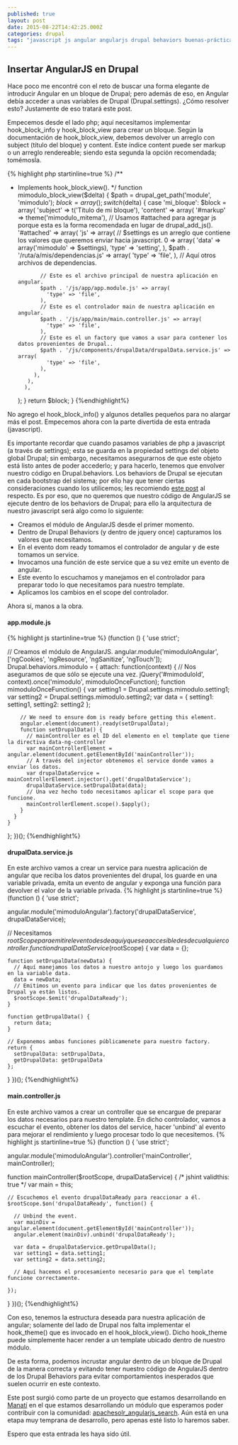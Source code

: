 ```yaml
---
published: true
layout: post
date: 2015-08-22T14:42:25.000Z
categories: drupal
tags: "javascript js angular angularjs drupal behaviors buenas-prácticas"
---
```



## Insertar AngularJS en Drupal

Hace poco me encontré con el reto de buscar una forma elegante de introducir Angular en un bloque de Drupal; pero además de eso, en Angular debía acceder a unas variables de Drupal (Drupal.settings). ¿Cómo resolver esto? Justamente de eso tratará este post.

Empecemos desde el lado php; aquí necesitamos implementar hook_block_info y hook_block_view para crear un bloque. Según la documentación de hook_block_view, debemos devolver un arreglo con subject (título del bloque) y content. Este índice content puede ser markup o un arreglo rendereable; siendo esta segunda la opción recomendada; tomémosla.

{% highlight php startinline=true %}
/**
 * Implements hook_block_view().
 */
function mimodulo_block_view($delta) {
  $path = drupal_get_path('module', 'mimodulo');
  $block = array();
  switch($delta) {
    case 'mi_bloque':
      $block = array(
        'subject' => t('Título de mi bloque'),
        'content' => array(
          '#markup' => theme('mimodulo_mitema'),
          // Usamos #attached para agregar js porque esta es la forma recomendada en lugar de drupal_add_js().
          '#attached' => array(
            'js' => array(
              // $settings es un arreglo que contiene los valores que queremos enviar hacia javascript.
              0 => array(
                'data' => array('mimodulo' => $settings),
                'type' => 'setting',
              ),
              $path . '/ruta/a/mis/dependencias.js' => array(
                'type' => 'file',
              ),
              // Aquí otros archivos de dependencias.

              // Este es el archivo principal de nuestra aplicación en angular.
              $path . '/js/app/app.module.js' => array(
                'type' => 'file',
              ),
              // Este es el controlador main de nuestra aplicación en angular.
              $path . '/js/app/main/main.controller.js' => array(
                'type' => 'file',
              ),
              // Este es el un factory que vamos a usar para contener los datos provenientes de Drupal..
              $path . '/js/components/drupalData/drupalData.service.js' => array(
                'type' => 'file',
              ),
            ),
          ),
         ),
      );
  }
  return $block;
}
{%endhighlight%}

No agrego el hook_block_info() y algunos detalles pequeños para no alargar más el post. Empecemos ahora con la parte divertida de esta entrada (javascript).

Es importante recordar que cuando pasamos variables de php a javascript (a través de settings); esta se guarda en la propiedad settings del objeto global Drupal; sin embargo, necesitamos asegurarnos de que este objeto está listo antes de poder accederlo; y para hacerlo, tenemos que envolver nuestro código en Drupal.behaviors. Los behaviors de Drupal se ejecutan en cada bootstrap del sistema; por ello hay que tener ciertas consideraciones cuando los utilicemos; les recomiendo [este post](https://www.lullabot.com/articles/understanding-javascript-behaviors-in-drupal) al respecto. Es por eso, que no queremos que nuestro código de AngularJS se ejecute dentro de los behaviors de Drupal; para ello la arquitectura de nuestro javascript será algo como lo siguiente:
- Creamos el módulo de AngularJS desde el primer momento.
- Dentro de Drupal Behaviors (y dentro de jquery once) capturamos los valores que necesitamos.
- En el evento dom ready tomamos el controlador de angular y de este tomamos un service.
- Invocamos una función de este service que a su vez emite un evento de angular.
- Este evento lo escuchamos y manejamos en el controlador para preparar todo lo que necesitamos para nuestro template.
- Aplicamos los cambios en el scope del controlador.

Ahora sí, manos a la obra.

#### app.module.js
{% highlight js startinline=true %}
(function () {
  'use strict';

  // Creamos el módulo de AngularJS.
  angular.module('mimoduloAngular', ['ngCookies', 'ngResource', 'ngSanitize', 'ngTouch']);
  Drupal.behaviors.mimodulo = {
    attach: function(context) {
      // Nos aseguramos de que sólo se ejecute una vez.
      jQuery('#mimoduloId', context).once('mimodulo', mimoduloOnceFunction);
      function mimoduloOnceFunction() {
        var setting1 = Drupal.settings.mimodulo.setting1;
        var setting2 = Drupal.settings.mimodulo.setting2;
        var data = {
          setting1: setting1,
          setting2: setting2
        };

        // We need to ensure dom is ready before getting this element.
        angular.element(document).ready(setDrupalData);
        function setDrupalData() {
          // mainController es el ID del elemento en el template que tiene la directiva data-ng-controller
          var mainControllerElement = angular.element(document.getElementById('mainController'));
          // A través del injector obtenemos el service donde vamos a enviar los datos.
          var drupalDataService = mainControllerElement.injector().get('drupalDataService');
          drupalDataService.setDrupalData(data);
          // Una vez hecho todo necesitamos aplicar el scope para que funcione.
          mainControllerElement.scope().$apply();
        }
      }
    }
  };
})();
{%endhighlight%}

#### drupalData.service.js
En este archivo vamos a crear un service para nuestra aplicación de angular que reciba los datos provenientes del drupal, los guarde en una variable privada, emita un evento de angular y exponga una función para devolver el valor de la variable privada.
{% highlight js startinline=true %}
(function () {
  'use strict';

  angular.module('mimoduloAngular').factory('drupalDataService', drupalDataService);

  // Necesitamos $rootScope para emitir el evento desde aquí y que sea accesible desde cualquier controller.
  function drupalDataService($rootScope) {
    var data = {};

    function setDrupalData(newData) {
      // Aquí manejamos los datos a nuestro antojo y luego los guardamos en la variable data.
      data = newData;
      // Emitimos un evento para indicar que los datos provenientes de Drupal ya están listos.
      $rootScope.$emit('drupalDataReady');
    }

    function getDrupalData() {
      return data;
    }

    // Exponemos ambas funciones públicamenete para nuestro factory.
    return {
      setDrupalData: setDrupalData,
      getDrupalData: getDrupalData
    };
  }
})();
{%endhighlight%}

#### main.controller.js
En este archivo vamos a crear un controller que se encargue de preparar los datos necesarios para nuestro template. En dicho controlador, vamos a escuchar el evento, obtener los datos del service, hacer 'unbind' al evento para mejorar el rendimiento y luego procesar todo lo que necesitemos.
{% highlight js startinline=true %}
(function () {
  'use strict';

  angular.module('mimoduloAngular').controller('mainController', mainController);

  function mainController($rootScope, drupalDataService) {
    /* jshint validthis: true */
    var main = this;

    // Escuchemos el evento drupalDataReady para reaccionar a él.
    $rootScope.$on('drupalDataReady', function() {

      // Unbind the event.
      var mainDiv = angular.element(document.getElementById('mainController'));
      angular.element(mainDiv).unbind('drupalDataReady');

      var data = drupalDataService.getDrupalData();
      var setting1 = data.setting1;
      var setting2 = data.setting2;

      // Aquí hacemos el procesamiento necesario para que el template funcione correctamente.

    });
  }
})();
{%endhighlight%}

Con eso, tenemos la estructura deseada para nuestra aplicación de angular; solamente del lado de Drupal nos falta implementar el hook_theme() que es invocado en el hook_block_view(). Dicho hook_theme puede simplemente hacer render a un template ubicado dentro de nuestro módulo.

De esta forma, podemos incrustar angular dentro de un bloque de Drupal de la manera correcta y evitando tener nuestro código de AngularJS dentro de los Drupal Behaviors para evitar comportamientos inesperados que suelen ocurrir en este contexto.

Este post surgió como parte de un proyecto que estamos desarrollando en [Manatí](http://www.estudiomanati.com/) en el que estamos desarrollando un módulo que esperamos poder contribuir con la comunidad: [apachesolr_angularjs_search](https://github.com/ManatiCR/apachesolr_angularjs_search). Aún está en una etapa muy temprana de desarrollo, pero apenas esté listo lo haremos saber.

Espero que esta entrada les haya sido útil.
